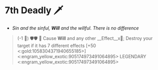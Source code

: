 # 7th Deadly 🗡️ 
- *Sin and the sinful, __Will__ and the willful. There is no difference*

> (-1 🔷) 🛡️🛡️ 🔀 Cause __Will__ and any other __Effect__x👥; Destroy your target if it has 7 different effects [+50 <:gold:1058304371940655185>]
<:engram_yellow_exotic:905174973491064895> LEGENDARY <:engram_yellow_exotic:905174973491064895>
